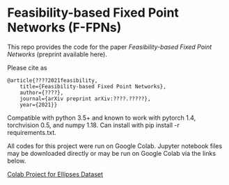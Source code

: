 # Feasibility-based Fixed Point Networks (F-FPNs)

This repo provides the code for the paper _Feasibility-based Fixed Point Networks_ (preprint available here). 

Please cite as

    @article{????2021feasibility,
        title={Feasibility-based Fixed Point Networks},
        author={????},
        journal={arXiv preprint arXiv:????.?????},
        year={2021}}

Compatible with python 3.5+ and known to work with pytorch 1.4, torchvision 0.5, and numpy 1.18. Can install with pip install -r requirements.txt.

All codes for this project were run on Google Colab. Jupyter notebook files may be downloaded directly or may be run on Google Colab via the links below.

[Colab Project for Ellipses Dataset](https://colab.research.google.com/drive/1Tl3nMPyWfB-FKRzWKJWGjAI99hqVqj_Q?usp=sharing)
